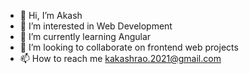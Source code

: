 - 👋 Hi, I’m Akash
- 👀 I’m interested in Web Development
- 🌱 I’m currently learning Angular
- 💞️ I’m looking to collaborate on frontend web projects
- 📫 How to reach me kakashrao.2021@gmail.com

<!---
kakashrao/kakashrao is a ✨ special ✨ repository because its `README.md` (this file) appears on your GitHub profile.
You can click the Preview link to take a look at your changes.
--->

